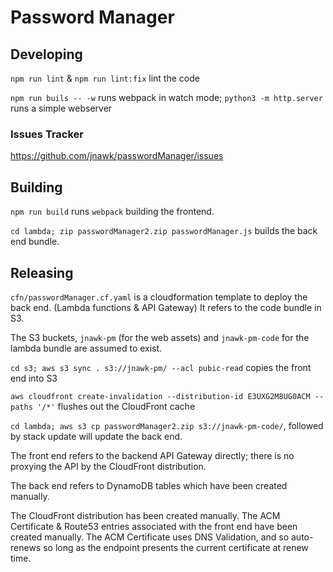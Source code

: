 # Password Manager

## Developing
`npm run lint` & `npm run lint:fix` lint the code

`npm run buils -- -w` runs webpack in watch mode; `python3 -m http.server` runs a simple webserver

### Issues Tracker
https://github.com/jnawk/passwordManager/issues

## Building
`npm run build` runs `webpack` building the frontend.

`cd lambda; zip passwordManager2.zip passwordManager.js` builds the back end bundle.

## Releasing
`cfn/passwordManager.cf.yaml` is a cloudformation template to deploy the back end. (Lambda functions & API Gateway)  It refers to the code bundle in S3.

The S3 buckets, `jnawk-pm` (for the web assets) and `jnawk-pm-code` for the lambda bundle are assumed to exist.

`cd s3; aws s3 sync . s3://jnawk-pm/ --acl pubic-read` copies the front end into S3

`aws cloudfront create-invalidation --distribution-id E3UXG2M8UG0ACM --paths '/*'` flushes out the CloudFront cache

`cd lambda; aws s3 cp passwordManager2.zip s3://jnawk-pm-code/`, followed by stack update will update the back end.

The front end refers to the backend API Gateway directly; there is no proxying the API by the CloudFront distribution.

The back end refers to DynamoDB tables which have been created manually.

The CloudFront distribution has been created manually.  The ACM Certificate & Route53 entries associated with the front end have been created manually.  The ACM Certificate uses DNS Validation, and so auto-renews so long as the endpoint presents the current certificate at renew time.
